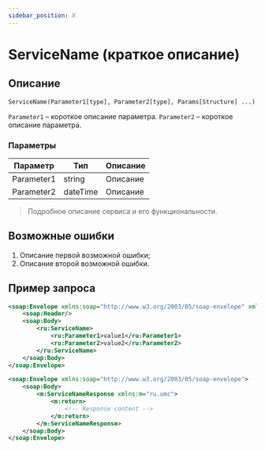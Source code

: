```yaml
---
sidebar_position: X
---
```


# ServiceName (краткое описание)

## Описание

```text
ServiceName(Parameter1[type], Parameter2[type], Params[Structure] ...)
```

`Parameter1` – короткое описание параметра.
`Parameter2` – короткое описание параметра.

### Параметры

| **Параметр** | **Тип** | **Описание** |
|--------------|---------|--------------|
| Parameter1   | string  | Описание     |
| Parameter2   | dateTime| Описание     |

> Подробное описание сервиса и его функциональности.

## Возможные ошибки

1. Описание первой возможной ошибки;
2. Описание второй возможной ошибки.

## Пример запроса

```xml title="Тело запроса"
<soap:Envelope xmlns:soap="http://www.w3.org/2003/05/soap-envelope" xmlns:ru="ru.umc">
    <soap:Header/>
    <soap:Body>
        <ru:ServiceName>
            <ru:Parameter1>value1</ru:Parameter1>
            <ru:Parameter2>value2</ru:Parameter2>
        </ru:ServiceName>
    </soap:Body>
</soap:Envelope>
```

```xml title="Тело ответа"
<soap:Envelope xmlns:soap="http://www.w3.org/2003/05/soap-envelope">
    <soap:Body>
        <m:ServiceNameResponse xmlns:m="ru.umc">
            <m:return>
                <!-- Response content -->
            </m:return>
        </m:ServiceNameResponse>
    </soap:Body>
</soap:Envelope>
```

